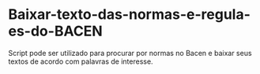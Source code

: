 # Baixar-texto-das-normas-e-regula-es-do-BACEN
Script pode ser utilizado para procurar por normas no Bacen e baixar seus textos de acordo com palavras de interesse. 
